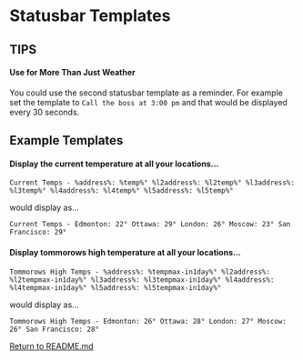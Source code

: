 # Statusbar Templates

<!-- ## Table of Contents -->

## TIPS
#### Use for More Than Just Weather
You could use the second statusbar template as a reminder. For example set the template to `Call the boss at 3:00 pm` and that would be displayed every 30 seconds.

## Example Templates
#### Display the current temperature at all your locations...
`Current Temps - %address%: %temp%° %l2address%: %l2temp%° %l3address%: %l3temp%° %l4address%: %l4temp%° %l5address%: %l5temp%° `

would display as...

`Current Temps - Edmonton: 22° Ottawa: 29° London: 26° Moscow: 23° San Francisco: 29°`

#### Display tommorows high temperature at all your locations...
`Tommorows High Temps - %address%: %tempmax-in1day%° %l2address%: %l2tempmax-in1day%° %l3address%: %l3tempmax-in1day%° %l4address%: %l4tempmax-in1day%° %l5address%: %l5tempmax-in1day%° `

would display as...

`Tommorows High Temps - Edmonton: 26° Ottawa: 28° London: 27° Moscow: 26° San Francisco: 28°`

[Return to README.md](../README.md)
